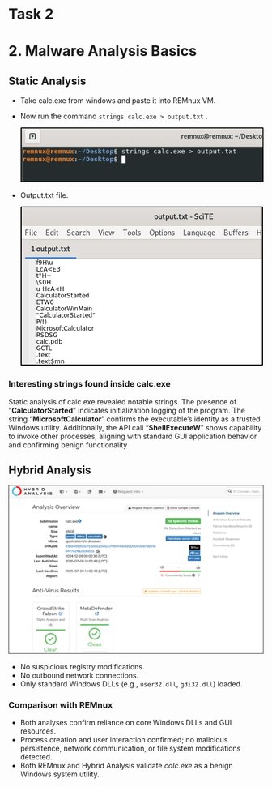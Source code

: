 # Task 2

# 2. Malware Analysis Basics

## Static Analysis

- Take calc.exe from windows and paste it into REMnux VM.
- Now run the command `strings calc.exe > output.txt` .
    
    ![image.png](image.png)
    
- Output.txt file.
    
    ![image.png](image%201.png)
    

### Interesting strings found inside calc.exe

Static analysis of calc.exe revealed notable strings. The presence of “**CalculatorStarted**” indicates initialization logging of the program. The string “**MicrosoftCalculator**” confirms the executable’s identity as a trusted Windows utility. Additionally, the API call “**ShellExecuteW**” shows capability to invoke other processes, aligning with standard GUI application behavior and confirming benign functionality

## Hybrid Analysis

![image.png](image%202.png)

- No suspicious registry modifications.
- No outbound network connections.
- Only standard Windows DLLs (e.g., `user32.dll`, `gdi32.dll`) loaded.

### Comparison with REMnux

- Both analyses confirm reliance on core Windows DLLs and GUI resources.
- Process creation and user interaction confirmed; no malicious persistence, network communication, or file system modifications detected.
- Both REMnux and Hybrid Analysis validate *calc.exe* as a benign Windows system utility.